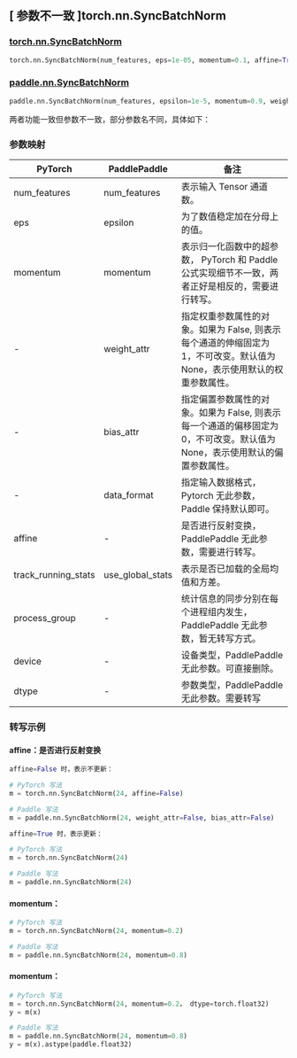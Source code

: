 ## [ 参数不一致 ]torch.nn.SyncBatchNorm
### [torch.nn.SyncBatchNorm](https://pytorch.org/docs/stable/generated/torch.nn.SyncBatchNorm.html#torch.nn.SyncBatchNorm)

```python
torch.nn.SyncBatchNorm(num_features, eps=1e-05, momentum=0.1, affine=True, track_running_stats=True, process_group=None, device=None, dtype=None)
```

### [paddle.nn.SyncBatchNorm](https://www.paddlepaddle.org.cn/documentation/docs/zh/develop/api/paddle/nn/SyncBatchNorm_cn.html#syncbatchnorm)

```python
paddle.nn.SyncBatchNorm(num_features, epsilon=1e-5, momentum=0.9, weight_attr=None, bias_attr=None, data_format='NCHW', name=None)
```

两者功能一致但参数不一致，部分参数名不同，具体如下：
### 参数映射
| PyTorch       | PaddlePaddle | 备注                                                   |
| ------------- | ------------ | ------------------------------------------------------ |
| num_features           | num_features      | 表示输入 Tensor 通道数。                                     |
| eps           | epsilon      | 为了数值稳定加在分母上的值。                                     |
| momentum           | momentum      | 表示归一化函数中的超参数， PyTorch 和 Paddle 公式实现细节不一致，两者正好是相反的，需要进行转写。                                     |
| -             | weight_attr  | 指定权重参数属性的对象。如果为 False, 则表示每个通道的伸缩固定为 1，不可改变。默认值为 None，表示使用默认的权重参数属性。 |
| -             | bias_attr    | 指定偏置参数属性的对象。如果为 False, 则表示每一个通道的偏移固定为 0，不可改变。默认值为 None，表示使用默认的偏置参数属性。 |
| -             | data_format  | 指定输入数据格式， Pytorch 无此参数，Paddle 保持默认即可。 |
| affine        | -            | 是否进行反射变换， PaddlePaddle 无此参数，需要进行转写。         |
| track_running_stats | use_global_stats | 表示是否已加载的全局均值和方差。         |
| process_group | -            | 统计信息的同步分别在每个进程组内发生， PaddlePaddle 无此参数，暂无转写方式。         |
| device        | -            | 设备类型，PaddlePaddle 无此参数。可直接删除。         |
| dtype         | -            | 参数类型，PaddlePaddle 无此参数。需要转写         |

### 转写示例
#### affine：是否进行反射变换
```python
affine=False 时，表示不更新：

# PyTorch 写法
m = torch.nn.SyncBatchNorm(24, affine=False)

# Paddle 写法
m = paddle.nn.SyncBatchNorm(24, weight_attr=False, bias_attr=False)

affine=True 时，表示更新：

# PyTorch 写法
m = torch.nn.SyncBatchNorm(24)

# Paddle 写法
m = paddle.nn.SyncBatchNorm(24)
```

#### momentum：
```python
# PyTorch 写法
m = torch.nn.SyncBatchNorm(24, momentum=0.2)

# Paddle 写法
m = paddle.nn.SyncBatchNorm(24, momentum=0.8)
```

#### momentum：
```python
# PyTorch 写法
m = torch.nn.SyncBatchNorm(24, momentum=0.2， dtype=torch.float32)
y = m(x)

# Paddle 写法
m = paddle.nn.SyncBatchNorm(24, momentum=0.8)
y = m(x).astype(paddle.float32)
```
